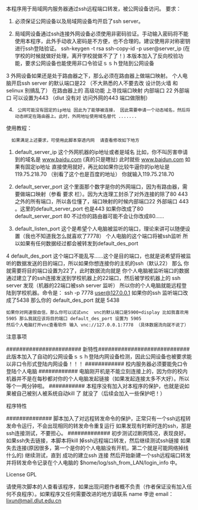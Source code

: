 本程序用于局域网内服务器通过ssh远程端口转发，被公网设备访问。
要求：
1.	必须保证公网设备以及局域网设备均开启了ssh server。

2.	局域网设备通过ssh连接外网设备必须使用非密码验证。手动输入密码将不能使用本程序，此外手动收入密码是不方便，也不合理的。建议使用非对称密钥进行ssh登陆验证。
	ssh-keygen -t rsa
	ssh-copy-id -p <port> user@server_ip
	(在学校的时候就做好处理，离开学校就做不了了！)
	本版本加入了反向校验功能，要求公网设备也能使用非口令验证ｓｓｈ登陆到公网设备
	
3       外网设备如果还是处于路由器之下，那么必须在路由器上做端口映射。
        个人电脑开启ssh server 的默认端口是22 （不大熟悉的人不要去改 设计防火墙 和selinux 别搞乱了）
        在路由器上的 高级功能 上寻找端口映射 内部端口 22 外部端口 可以设置为443 （dlut 没有对 访问外网的443 端口做限制）
        
4.      公网可能没有固定的ip地址 因此为了能够被连接， 因此需要申请一个动态域名，然后将动态绑定在路由器上。此时，外网地址使用域名替代 .......

        
使用教程：

      如果满足上述要求，可使用此脚本穿透内网  请查看修改如下地方
1.	default_server_ip 这个外网机器的ip地址或者是域名 比如，你不叫厉害申请到的域名是 www.baidu.com (真的只是瞎扯) 此时就些 www.baidun.com
	如果有固定ip地址 直接使用就好，再比如如果你比较牛逼你的ip地址是 119.75.218.70 （别看了这个也是百度的地址） 你就输入119.75.218.70

2.	default_server_port 这个里面那个数字是你的外网端口，因为有路由器，需要做端口映射（参看 要求 栏）。因为大连理工封杀了对外连接的除了80
	443 之外的所有端口，所以各位懂了，端口映射的时候内部端口22 外部端口 443  。这里的default_server_port 也是443 如果你改成了80 default_server_port 80
	不过你的路由器可能不会让你改成80……

3.	default_listen_port 这个是希望个人电脑被监听的端口，理论来讲可以随便设置（我也不知道我怎么就喜欢了7778） 个人电脑的这个端口将被ssh监听
	所以如果有任何数据经过都会被转发到default_des_port 

4	default_des_port 这个端口不能乱写……这个是目的端口，也就是说希望将被监听的数据发送的目的端口，所以如果你想连接你的主机的ssh（默认22） 那么
	你就需要将目的端口设置为22了，此时数据流向就是 你个人电脑被监听端口的数据通过建立了的ssh连接发送到学校机器上的22端口，然后被学校机器上的
	ssh server 发现（机器的22端口被ssh server 监听） 所以你的个人电脑就能远程登陆到学校机器。命令是：
		    ssh -p 7778 user@127.0.0.1
	如果你的ssh 监听端口改成了5438 那么你的 default_des_port 就是 5438 

	如果你对网速很自信，那么你可以试试vnc  vnc的默认端口是5900+display 比如我喜欢用5905 那么我就应该将目的端口 default_des_port 设置为 5905
	然后个人电脑打开vnc查看软件 输入 vnc://127.0.0.1:7778 （具体数据流向就不说了）

注意事项

####################### 新特性############################
此版本加入了自动的公网设备ｓｓｈ登陆内网设备检测，因此公网设备也被要求能以非口令形式登陆内网设备！！！
############  校内服务器必须要能免口令登陆个人电脑
############  电脑刚开机是不能立刻连接上的，因为你的校内机器并不是在每秒都对你的个人电脑发起链接（如果发起连接太多不大好）。所以
		等个一两分钟啦。
###########  本程序没有加入对本程序的保护，也就是说如果被自己被别人被系统自动kill 了 就没了（后续会加入一些保护吧！）


程序特性

############## 脚本加入了对远程转发命令的保护，正常只有一个ssh远程转发命令运行，不会出现相同的转发命令重复运行
		如果发现有时断时连的ssh，那是ssh连接测试，不要担心。
#############	初步测试过断网情况，表现良好。如果ssh失去链接，本脚本将kill 掉ssh远程端口转发，然后继续测试ssh链接
		如果失去连接(原因很多，第一个是你的个人电脑没有开机，第二个就是可能网络掉线什么的) 继续测试，直到
		成功的建立ssh 连接 然后开始新建一个ssh远程端口转发 并将转发命令记录在个人电脑的 $home/log/ssh_from_LAN/login_info 中。


License  GPL

请使用次脚本的人查看该程序，如果出现问题作者概不负责（作者保证没有加入任何不良程序）。如果程序又任何需要改进的地方请联系
name 李逊
email： lixun@mail.dlut.edu.cn

